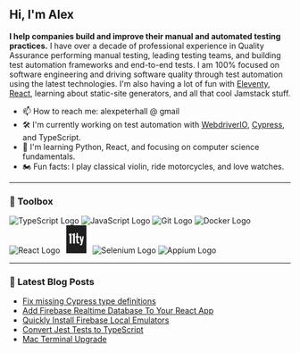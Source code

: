 ## Hi, I'm Alex

**I help companies build and improve their manual and automated testing practices.** I have over a decade of professional experience in Quality Assurance performing manual testing, leading testing teams, and building test automation frameworks and end-to-end tests. I am 100% focused on software engineering and driving software quality through test automation using the latest technologies. I'm also having a lot of fun with [Eleventy](https://www.11ty.dev/), [React](https://react.dev/), learning about static-site generators, and all that cool Jamstack stuff.

- 📫 How to reach me: alexpeterhall @ gmail
- 🛠 I'm currently working on test automation with [WebdriverIO](https://webdriver.io/), [Cypress](https://www.cypress.io/), and TypeScript.
- 🚀 I'm learning Python, React, and focusing on computer science fundamentals.
- 🏍 Fun facts: I play classical violin, ride motorcycles, and love watches.

---

### 🧰 Toolbox

<img src="https://cdn.worldvectorlogo.com/logos/typescript.svg" alt="TypeScript Logo" width="50" height="50"/> <img src="https://cdn.worldvectorlogo.com/logos/logo-javascript.svg" alt="JavaScript Logo" width="50" height="50"/> <img src="https://cdn.worldvectorlogo.com/logos/git-icon.svg" alt="Git Logo" width="50" height="50"/> <img src="https://cdn.worldvectorlogo.com/logos/docker.svg" alt="Docker Logo" width="50" height="50"/> <img src="https://cdn.worldvectorlogo.com/logos/react-2.svg" alt="React Logo" width="50" height="50"/> <img src="https://github.com/devicons/devicon/blob/master/icons/eleventy/eleventy-original.svg" alt="Eleventy Logo" width="50" height="50"/> <img src="https://img.icons8.com/fluency/48/000000/selenium-test-automation.png" alt="Selenium Logo" width="50" height="50"/> <img src="https://cdn.worldvectorlogo.com/logos/appium.svg" alt="Appium Logo" width="50" height="50"/>

---

### 📝 Latest Blog Posts

<!-- BLOG-POST-LIST:START -->
- [Fix missing Cypress type definitions](https://alexpeterhall.com/blog/2023/07/01/fix-cypress-types/)
- [Add Firebase Realtime Database To Your React App](https://alexpeterhall.com/blog/2023/04/18/integrate-firebase-and-react/)
- [Quickly Install Firebase Local Emulators](https://alexpeterhall.com/blog/2023/04/14/install-firebase-local-emulator/)
- [Convert Jest Tests to TypeScript](https://alexpeterhall.com/blog/2022/12/22/jest-typescript/)
- [Mac Terminal Upgrade](https://alexpeterhall.com/blog/2021/10/20/mac-terminal-upgrade/)
<!-- BLOG-POST-LIST:END -->
